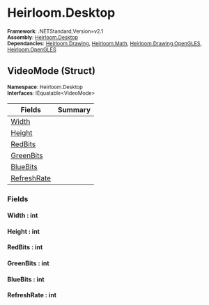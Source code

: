 # Heirloom.Desktop

<small>**Framework**: .NETStandard,Version=v2.1</small>  
<small>**Assembly**: [Heirloom.Desktop](../Heirloom.Desktop/Heirloom.Desktop.md)</small>  
<small>**Dependancies**: [Heirloom.Drawing](../Heirloom.Drawing/Heirloom.Drawing.md), [Heirloom.Math](../Heirloom.Math/Heirloom.Math.md), [Heirloom.Drawing.OpenGLES](../Heirloom.Drawing.OpenGLES/Heirloom.Drawing.OpenGLES.md), [Heirloom.OpenGLES](../Heirloom.OpenGLES/Heirloom.OpenGLES.md)</small>  

## VideoMode (Struct)
<small>**Namespace**: Heirloom.Desktop</sub></small>  
<small>**Interfaces**: IEquatable\<VideoMode></small>  

| Fields                      | Summary |
|-----------------------------|---------|
| [Width](#WID68924896)       |         |
| [Height](#HEIE098AAEB)      |         |
| [RedBits](#REDB5680597)     |         |
| [GreenBits](#GRE8434E7A7)   |         |
| [BlueBits](#BLUE8078052)    |         |
| [RefreshRate](#REFCFA57A9B) |         |

### Fields

#### <a name="WID68924896"></a>Width : int

#### <a name="HEIE098AAEB"></a>Height : int

#### <a name="REDB5680597"></a>RedBits : int

#### <a name="GRE8434E7A7"></a>GreenBits : int

#### <a name="BLUE8078052"></a>BlueBits : int

#### <a name="REFCFA57A9B"></a>RefreshRate : int

